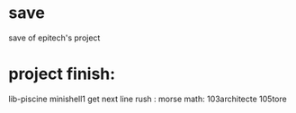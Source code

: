 save
====

save of epitech's project

project finish:
===============

lib-piscine
minishell1
get next line
rush : morse
math: 103architecte
      105tore
